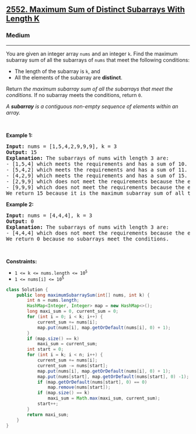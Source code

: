 <h2><a href="https://leetcode.com/problems/maximum-sum-of-distinct-subarrays-with-length-k">2552. Maximum Sum of Distinct Subarrays With Length K</a></h2><h3>Medium</h3><hr><p>You are given an integer array <code>nums</code> and an integer <code>k</code>. Find the maximum subarray sum of all the subarrays of <code>nums</code> that meet the following conditions:</p>

<ul>
	<li>The length of the subarray is <code>k</code>, and</li>
	<li>All the elements of the subarray are <strong>distinct</strong>.</li>
</ul>

<p>Return <em>the maximum subarray sum of all the subarrays that meet the conditions</em><em>.</em> If no subarray meets the conditions, return <code>0</code>.</p>

<p><em>A <strong>subarray</strong> is a contiguous non-empty sequence of elements within an array.</em></p>

<p>&nbsp;</p>
<p><strong class="example">Example 1:</strong></p>

<pre>
<strong>Input:</strong> nums = [1,5,4,2,9,9,9], k = 3
<strong>Output:</strong> 15
<strong>Explanation:</strong> The subarrays of nums with length 3 are:
- [1,5,4] which meets the requirements and has a sum of 10.
- [5,4,2] which meets the requirements and has a sum of 11.
- [4,2,9] which meets the requirements and has a sum of 15.
- [2,9,9] which does not meet the requirements because the element 9 is repeated.
- [9,9,9] which does not meet the requirements because the element 9 is repeated.
We return 15 because it is the maximum subarray sum of all the subarrays that meet the conditions
</pre>

<p><strong class="example">Example 2:</strong></p>

<pre>
<strong>Input:</strong> nums = [4,4,4], k = 3
<strong>Output:</strong> 0
<strong>Explanation:</strong> The subarrays of nums with length 3 are:
- [4,4,4] which does not meet the requirements because the element 4 is repeated.
We return 0 because no subarrays meet the conditions.
</pre>

<p>&nbsp;</p>
<p><strong>Constraints:</strong></p>

<ul>
	<li><code>1 &lt;= k &lt;= nums.length &lt;= 10<sup>5</sup></code></li>
	<li><code>1 &lt;= nums[i] &lt;= 10<sup>5</sup></code></li>
</ul>

```java
class Solution {
    public long maximumSubarraySum(int[] nums, int k) {
        int n = nums.length;
        HashMap<Integer, Integer> map = new HashMap<>();
        long maxi_sum = 0, current_sum = 0;
        for (int i = 0; i < k; i++) {
            current_sum += nums[i];
            map.put(nums[i], map.getOrDefault(nums[i], 0) + 1);
        }
        if (map.size() == k)
            maxi_sum = current_sum;
        int start = 0;
        for (int i = k; i < n; i++) {
            current_sum += nums[i];
            current_sum -= nums[start];
            map.put(nums[i], map.getOrDefault(nums[i], 0) + 1);
            map.put(nums[start], map.getOrDefault(nums[start], 0) -1);
            if (map.getOrDefault(nums[start], 0) == 0)
                map.remove(nums[start]);
            if (map.size() == k)
                maxi_sum = Math.max(maxi_sum, current_sum);
            start++;
        }
        return maxi_sum;
    }
}
```
